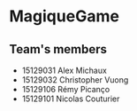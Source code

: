 # MagiqueGame

## Team's members
* 15129031 Alex Michaux
* 15129032 Christopher Vuong
* 15129106 Rémy Picanço
* 15129101 Nicolas Couturier
